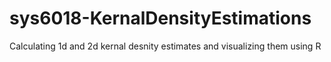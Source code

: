 # sys6018-KernalDensityEstimations
Calculating 1d and 2d kernal desnity estimates and visualizing them using R
